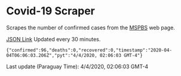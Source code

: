 # Covid-19 Scraper

Scrapes the number of confirmed cases from the [MSPBS](https://www.mspbs.gov.py/covid-19.php) web page.

[JSON Link](https://jmayalag.github.io/covid19-scrape/cases.json)
Updated every 30 minutes.
```
{"confirmed":96,"deaths":0,"recovered":0,"timestamp":"2020-04-04T06:06:03.206Z","pyt":"4/4/2020, 02:06:03 GMT-4"}
```
Last update (Paraguay Time): 4/4/2020, 02:06:03 GMT-4